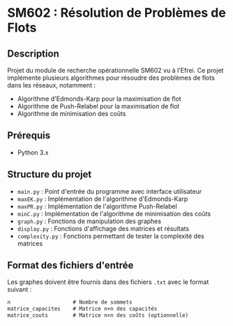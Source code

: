# SM602 : Résolution de Problèmes de Flots

## Description
Projet du module de recherche opérationnelle SM602 vu à l'Efrei.
Ce projet implémente plusieurs algorithmes pour résoudre des problèmes de flots dans les réseaux, notamment :
- Algorithme d'Edmonds-Karp pour la maximisation de flot
- Algorithme de Push-Relabel pour la maximisation de flot 
- Algorithme de minimisation des coûts

## Prérequis
- Python 3.x

## Structure du projet
- `main.py` : Point d'entrée du programme avec interface utilisateur
- `maxEK.py` : Implémentation de l'algorithme d'Edmonds-Karp
- `maxPR.py` : Implémentation de l'algorithme Push-Relabel
- `minC.py` : Implémentation de l'algorithme de minimisation des coûts
- `graph.py` : Fonctions de manipulation des graphes
- `display.py` : Fonctions d'affichage des matrices et résultats
- `complexity.py` : Fonctions permettant de tester la complexité des matrices

## Format des fichiers d'entrée
Les graphes doivent être fournis dans des fichiers `.txt` avec le format suivant :
```txt
n                    # Nombre de sommets
matrice_capacites    # Matrice n×n des capacités
matrice_couts        # Matrice n×n des coûts (optionnelle)
